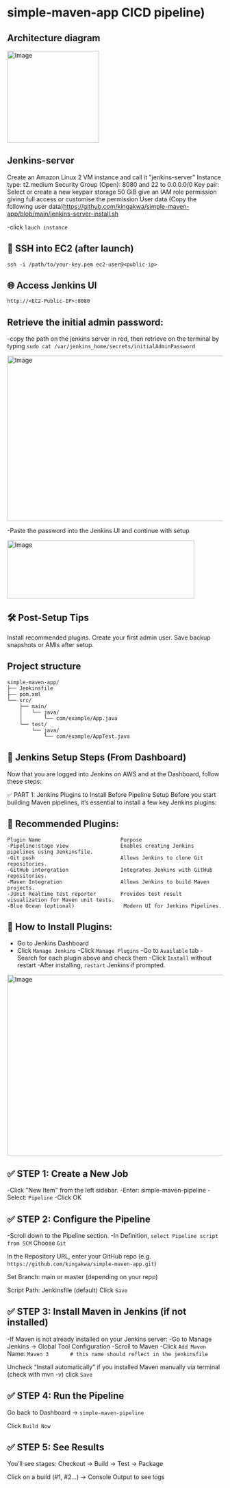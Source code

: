 # simple-maven-app CICD pipeline)

## Architecture diagram

<img width="214" height="214" alt="Image" src="https://github.com/user-attachments/assets/dcef1664-1326-4cdd-be45-d2de45b10387" />


## Jenkins-server
Create an Amazon Linux 2 VM instance and call it "jenkins-server"
Instance type: t2.medium
Security Group (Open): 8080 and 22 to 0.0.0.0/0
Key pair: Select or create a new keypair
storage 50 GiB
give an IAM role permission giving full access or customise the permission
User data (Copy the following user data)https://github.com/kingakwa/simple-maven-app/blob/main/jenkins-server-install.sh

-click `lauch instance`

## 🔐 SSH into EC2 (after launch)
`ssh -i /path/to/your-key.pem ec2-user@<public-ip>`

## 🌐 Access Jenkins UI
`http://<EC2-Public-IP>:8080`

## Retrieve the initial admin password:
-copy the path on the jenkins server in red, then retrieve on the terminal by typing 
`sudo cat /var/jenkins_home/secrets/initialAdminPassword`

<img width="739" height="385" alt="Image" src="https://github.com/user-attachments/assets/aacd566d-5ba9-49e0-9e2d-2f8354c5a8bf" />

-Paste the password into the Jenkins UI and continue with setup

<img width="437" height="136" alt="Image" src="https://github.com/user-attachments/assets/17ce361c-22fe-4d29-bee8-9a64207d2750" />

## 🛠️ Post-Setup Tips
Install recommended plugins.
Create your first admin user.
Save backup snapshots or AMIs after setup.


## Project structure 
```
simple-maven-app/
├── Jenkinsfile
├── pom.xml
└── src/
    ├── main/
    │   └── java/
    │       └── com/example/App.java
    └── test/
        └── java/
            └── com/example/AppTest.java
```


## 🚀 Jenkins Setup Steps (From Dashboard)
Now that you are logged into Jenkins on AWS and at the Dashboard, follow these steps:

✅ PART 1: Jenkins Plugins to Install Before Pipeline Setup
Before you start building Maven pipelines, it’s essential to install a few key Jenkins plugins:


## 🔧 Recommended Plugins:
```
Plugin Name          	             Purpose
-Pipeline:stage view	             Enables creating Jenkins pipelines using Jenkinsfile.
-Git push        	                 Allows Jenkins to clone Git repositories.
-GitHub intergration                 Integrates Jenkins with GitHub repositories.
-Maven Integration	                 Allows Jenkins to build Maven projects.
-JUnit Realtime test reporter        Provides test result visualization for Maven unit tests.
-Blue Ocean (optional)	              Modern UI for Jenkins Pipelines.
```

## 🔨 How to Install Plugins:
- Go to Jenkins Dashboard
- Click `Manage Jenkins`
-Click `Manage Plugins`
-Go to `Available` tab
-Search for each plugin above and check them
-Click `Install` without restart
-After installing, `restart` Jenkins if prompted.

<img width="909" height="421" alt="Image" src="https://github.com/user-attachments/assets/684655d2-855b-4abf-81cc-9791d2d90367" />

## ✅ STEP 1: Create a New Job
-Click "New Item" from the left sidebar.
-Enter: simple-maven-pipeline
-Select: `Pipeline`
-Click OK

## ✅ STEP 2: Configure the Pipeline
-Scroll down to the Pipeline section.
-In Definition, `select Pipeline script from SCM`
Choose `Git`

In the Repository URL, enter your GitHub repo (e.g. `https://github.com/kingakwa/simple-maven-app.git`)

Set Branch: main or master (depending on your repo)

Script Path: Jenkinsfile (default)
Click `Save`

## ✅ STEP 3: Install Maven in Jenkins (if not installed)
-If Maven is not already installed on your Jenkins server:
-Go to Manage Jenkins → Global Tool Configuration
-Scroll to Maven
-Click `Add Maven`
Name: `Maven 3       # this name should reflect in the jenkinsfile`

Uncheck “Install automatically” if you installed Maven manually via terminal (check with mvn -v)
click `Save`

## ✅ STEP 4: Run the Pipeline
Go back to Dashboard → `simple-maven-pipeline`

Click `Build Now`

## ✅ STEP 5: See Results
You’ll see stages: Checkout → Build → Test → Package

Click on a build (#1, #2...) → Console Output to see logs


